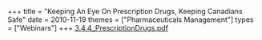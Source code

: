 +++
title = "Keeping An Eye On Prescription Drugs, Keeping Canadians Safe"
date = 2010-11-19
themes = ["Pharmaceuticals Management"]
types = ["Webinars"]
+++
[3.4.4_PrescriptionDrugs.pdf](/files/3.4.4_PrescriptionDrugs.pdf)
